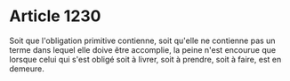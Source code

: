# Article 1230

Soit que l'obligation primitive contienne, soit qu'elle ne contienne pas un terme dans lequel elle doive être accomplie, la peine n'est encourue que lorsque celui qui s'est obligé soit à livrer, soit à prendre, soit à faire, est en demeure.